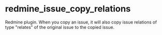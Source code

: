 # redmine_issue_copy_relations

Redmine plugin. When you copy an issue, it will also copy issue relations of type "relates" of the original issue to the copied issue.
